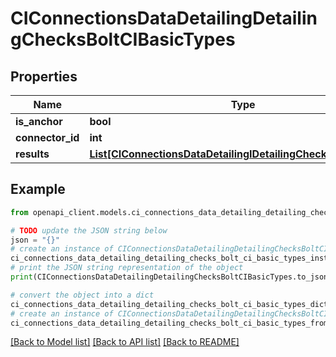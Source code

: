 # CIConnectionsDataDetailingDetailingChecksBoltCIBasicTypes


## Properties

Name | Type | Description | Notes
------------ | ------------- | ------------- | -------------
**is_anchor** | **bool** |  | [optional] 
**connector_id** | **int** |  | [optional] 
**results** | [**List[CIConnectionsDataDetailingIDetailingCheckCIBasicTypes]**](CIConnectionsDataDetailingIDetailingCheckCIBasicTypes.md) |  | [optional] 

## Example

```python
from openapi_client.models.ci_connections_data_detailing_detailing_checks_bolt_ci_basic_types import CIConnectionsDataDetailingDetailingChecksBoltCIBasicTypes

# TODO update the JSON string below
json = "{}"
# create an instance of CIConnectionsDataDetailingDetailingChecksBoltCIBasicTypes from a JSON string
ci_connections_data_detailing_detailing_checks_bolt_ci_basic_types_instance = CIConnectionsDataDetailingDetailingChecksBoltCIBasicTypes.from_json(json)
# print the JSON string representation of the object
print(CIConnectionsDataDetailingDetailingChecksBoltCIBasicTypes.to_json())

# convert the object into a dict
ci_connections_data_detailing_detailing_checks_bolt_ci_basic_types_dict = ci_connections_data_detailing_detailing_checks_bolt_ci_basic_types_instance.to_dict()
# create an instance of CIConnectionsDataDetailingDetailingChecksBoltCIBasicTypes from a dict
ci_connections_data_detailing_detailing_checks_bolt_ci_basic_types_from_dict = CIConnectionsDataDetailingDetailingChecksBoltCIBasicTypes.from_dict(ci_connections_data_detailing_detailing_checks_bolt_ci_basic_types_dict)
```
[[Back to Model list]](../README.md#documentation-for-models) [[Back to API list]](../README.md#documentation-for-api-endpoints) [[Back to README]](../README.md)


